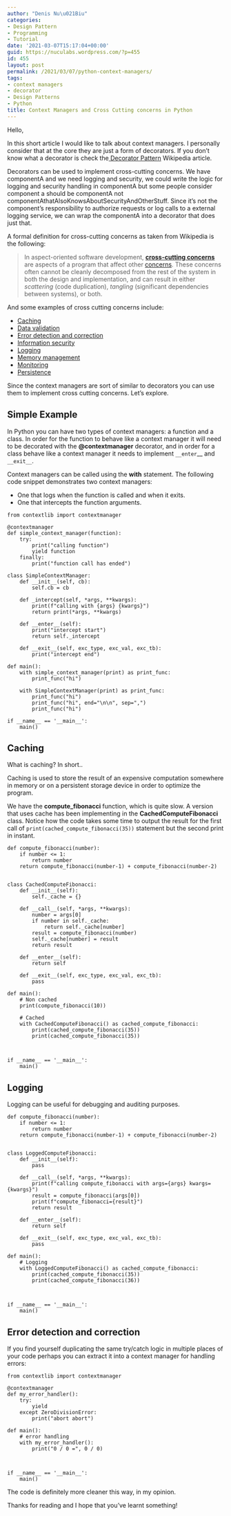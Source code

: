 ```yaml
---
author: "Denis Nu\u021Biu"
categories:
- Design Pattern
- Programming
- Tutorial
date: '2021-03-07T15:17:04+00:00'
guid: https://nuculabs.wordpress.com/?p=455
id: 455
layout: post
permalink: /2021/03/07/python-context-managers/
tags:
- context managers
- decorator
- Design Patterns
- Python
title: Context Managers and Cross Cutting concerns in Python
---
```

Hello,


In this short article I would like to talk about context managers. I personally consider that at the core they are just a form of decorators. If you don’t know what a decorator is check the[ Decorator Pattern](https://en.wikipedia.org/wiki/Decorator_pattern) Wikipedia article.


Decorators can be used to implement cross-cutting concerns. We have componentA and we need logging and security, we could write the logic for logging and security handling in componentA but some people consider component a should be componentA not componentAthatAlsoKnowsAboutSecurityAndOtherStuff. Since it’s not the component’s responsibility to authorize requests or log calls to a external logging service, we can wrap the componentA into a decorator that does just that.


A formal definition for cross-cutting concerns as taken from Wikipedia is the following:


> In aspect-oriented software development, **[cross-cutting concerns](https://en.wikipedia.org/wiki/Cross-cutting_concern)** are aspects of a program that affect other [concerns](https://en.wikipedia.org/wiki/Concern_(computer_science)). These concerns often cannot be cleanly decomposed from the rest of the system in both the design and implementation, and can result in either *scattering* (code duplication), *tangling* (significant dependencies between systems), or both.


And some examples of cross cutting concerns include:


- [Caching](https://en.wikipedia.org/wiki/Cache_(computing))
- [Data validation](https://en.wikipedia.org/wiki/Data_validation)
- [Error detection and correction](https://en.wikipedia.org/wiki/Error_detection_and_correction)
- [Information security](https://en.wikipedia.org/wiki/Information_security)
- [Logging](https://en.wikipedia.org/wiki/Log_file)
- [Memory management](https://en.wikipedia.org/wiki/Memory_management)
- [Monitoring](https://en.wikipedia.org/wiki/Observer_pattern)
- [Persistence](https://en.wikipedia.org/wiki/Persistence_(computer_science))


Since the context managers are sort of similar to decorators you can use them to implement cross cutting concerns. Let’s explore.


## Simple Example


In Python you can have two types of context managers: a function and a class. In order for the function to behave like a context manager it will need to be decorated with the **@contextmanager** decorator, and in order for a class behave like a context manager it needs to implement `__enter`\_\_ and `__exit__`.


Context managers can be called using the **with** statement. The following code snippet demonstrates two context managers:


- One that logs when the function is called and when it exits.
- One that intercepts the function arguments.


```
from contextlib import contextmanager

@contextmanager
def simple_context_manager(function):
    try:
        print("calling function")
        yield function
    finally:
        print("function call has ended")

class SimpleContextManager:
    def __init__(self, cb):
        self.cb = cb

    def _intercept(self, *args, **kwargs):
        print(f"calling with {args} {kwargs}")
        return print(*args, **kwargs)

    def __enter__(self):
        print("intercept start")
        return self._intercept

    def __exit__(self, exc_type, exc_val, exc_tb):
        print("intercept end")

def main():
    with simple_context_manager(print) as print_func:
        print_func("hi")

    with SimpleContextManager(print) as print_func:
        print_func("hi")
        print_func("hi", end="\n\n", sep=",")
        print_func("hi")

if __name__ == '__main__':
    main()
```


## Caching


What is caching? In short..


Caching is used to store the result of an expensive computation somewhere in memory or on a persistent storage device in order to optimize the program.


We have the **compute\_fibonacci** function, which is quite slow. A version that uses cache has been implementing in the **CachedComputeFibonacci** class. Notice how the code takes some time to output the result for the first call of `print(cached_compute_fibonacci(35))` statement but the second print in instant.


```
def compute_fibonacci(number):
    if number <= 1:
        return number
    return compute_fibonacci(number-1) + compute_fibonacci(number-2)


class CachedComputeFibonacci:
    def __init__(self):
        self._cache = {}

    def __call__(self, *args, **kwargs):
        number = args[0]
        if number in self._cache:
            return self._cache[number]
        result = compute_fibonacci(number)
        self._cache[number] = result
        return result

    def __enter__(self):
        return self

    def __exit__(self, exc_type, exc_val, exc_tb):
        pass

def main():
    # Non cached
    print(compute_fibonacci(10))

    # Cached
    with CachedComputeFibonacci() as cached_compute_fibonacci:
        print(cached_compute_fibonacci(35))
        print(cached_compute_fibonacci(35))



if __name__ == '__main__':
    main()
```


## Logging


Logging can be useful for debugging and auditing purposes.


```
def compute_fibonacci(number):
    if number <= 1:
        return number
    return compute_fibonacci(number-1) + compute_fibonacci(number-2)


class LoggedComputeFibonacci:
    def __init__(self):
        pass

    def __call__(self, *args, **kwargs):
        print(f"calling compute_fibonacci with args={args} kwargs={kwargs}")
        result = compute_fibonacci(args[0])
        print(f"compute_fibonacci={result}")
        return result

    def __enter__(self):
        return self

    def __exit__(self, exc_type, exc_val, exc_tb):
        pass

def main():
    # Logging
    with LoggedComputeFibonacci() as cached_compute_fibonacci:
        print(cached_compute_fibonacci(35))
        print(cached_compute_fibonacci(36))



if __name__ == '__main__':
    main()
```


## Error detection and correction


If you find yourself duplicating the same try/catch logic in multiple places of your code perhaps you can extract it into a context manager for handling errors:


```
from contextlib import contextmanager

@contextmanager
def my_error_handler():
    try:
        yield
    except ZeroDivisionError:
        print("abort abort")

def main():
    # error handling
    with my_error_handler():
        print("0 / 0 =", 0 / 0)



if __name__ == '__main__':
    main()
```


The code is definitely more cleaner this way, in my opinion.


Thanks for reading and I hope that you’ve learnt something!